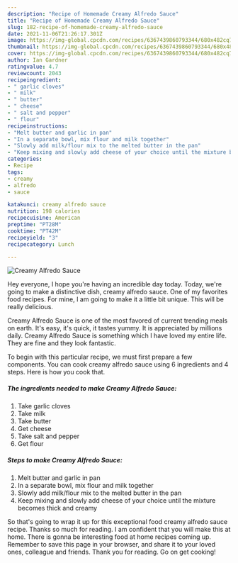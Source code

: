 ```yaml
---
description: "Recipe of Homemade Creamy Alfredo Sauce"
title: "Recipe of Homemade Creamy Alfredo Sauce"
slug: 182-recipe-of-homemade-creamy-alfredo-sauce
date: 2021-11-06T21:26:17.301Z
image: https://img-global.cpcdn.com/recipes/6367439860793344/680x482cq70/creamy-alfredo-sauce-recipe-main-photo.jpg
thumbnail: https://img-global.cpcdn.com/recipes/6367439860793344/680x482cq70/creamy-alfredo-sauce-recipe-main-photo.jpg
cover: https://img-global.cpcdn.com/recipes/6367439860793344/680x482cq70/creamy-alfredo-sauce-recipe-main-photo.jpg
author: Ian Gardner
ratingvalue: 4.7
reviewcount: 2043
recipeingredient:
- " garlic cloves"
- " milk"
- " butter"
- " cheese"
- " salt and pepper"
- " flour"
recipeinstructions:
- "Melt butter and garlic in pan"
- "In a separate bowl, mix flour and milk together"
- "Slowly add milk/flour mix to the melted butter in the pan"
- "Keep mixing and slowly add cheese of your choice until the mixture becomes thick and creamy"
categories:
- Recipe
tags:
- creamy
- alfredo
- sauce

katakunci: creamy alfredo sauce 
nutrition: 198 calories
recipecuisine: American
preptime: "PT28M"
cooktime: "PT42M"
recipeyield: "3"
recipecategory: Lunch

---
```



![Creamy Alfredo Sauce](https://img-global.cpcdn.com/recipes/6367439860793344/680x482cq70/creamy-alfredo-sauce-recipe-main-photo.jpg)

Hey everyone, I hope you're having an incredible day today. Today, we're going to make a distinctive dish, creamy alfredo sauce. One of my favorites food recipes. For mine, I am going to make it a little bit unique. This will be really delicious.



Creamy Alfredo Sauce is one of the most favored of current trending meals on earth. It's easy, it's quick, it tastes yummy. It is appreciated by millions daily. Creamy Alfredo Sauce is something which I have loved my entire life. They are fine and they look fantastic.


To begin with this particular recipe, we must first prepare a few components. You can cook creamy alfredo sauce using 6 ingredients and 4 steps. Here is how you cook that.

<!--inarticleads1-->

##### The ingredients needed to make Creamy Alfredo Sauce:

1. Take  garlic cloves
1. Take  milk
1. Take  butter
1. Get  cheese
1. Take  salt and pepper
1. Get  flour




<!--inarticleads2-->

##### Steps to make Creamy Alfredo Sauce:

1. Melt butter and garlic in pan
1. In a separate bowl, mix flour and milk together
1. Slowly add milk/flour mix to the melted butter in the pan
1. Keep mixing and slowly add cheese of your choice until the mixture becomes thick and creamy




So that's going to wrap it up for this exceptional food creamy alfredo sauce recipe. Thanks so much for reading. I am confident that you will make this at home. There is gonna be interesting food at home recipes coming up. Remember to save this page in your browser, and share it to your loved ones, colleague and friends. Thank you for reading. Go on get cooking!
